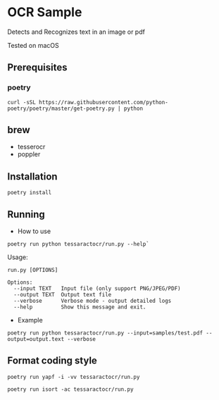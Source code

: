# OCR Sample
Detects and Recognizes text in an image or pdf

Tested on macOS

## Prerequisites

### poetry
```
curl -sSL https://raw.githubusercontent.com/python-poetry/poetry/master/get-poetry.py | python
```
## brew
* tesserocr
* poppler



## Installation

```
poetry install
```


## Running

* How to use
```
poetry run python tessaractocr/run.py --help`
```

Usage: 

```
run.py [OPTIONS]

Options:
  --input TEXT   Input file (only support PNG/JPEG/PDF)
  --output TEXT  Output text file
  --verbose      Verbose mode - output detailed logs
  --help         Show this message and exit.
```

* Example
```
poetry run python tessaractocr/run.py --input=samples/test.pdf --output=output.text --verbose
```

## Format coding style
```
poetry run yapf -i -vv tessaractocr/run.py

poetry run isort -ac tessaractocr/run.py
```

